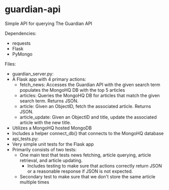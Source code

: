 guardian-api
============

Simple API for querying The Guardian API

Dependencies:
 * requests
 * Flask
 * PyMongo
 
Files:
 * guardian_server.py:
  * A Flask app with 4 primary actions:
    * fetch_news: Accesses the Guardian API with the given search term populates the MongoHQ DB with the top 5 articles
    * articles: Queries the MongoHQ DB for articles that match the given search term. Returns JSON.
    * article: Given an ObjectID, fetch the associated article. Returns JSON.
    * article_update: Given an ObjectID and title, update the associated article with the new title.
  * Utilizes a MongoHQ hosted MongoDB
  * Includes a helper connect_db() that connects to the MongoHQ database
 * api_tests.py:
  * Very simple unit tests for the Flask app
  * Primarily consists of two tests:
    * One main test that tests news fetching, article querying, article retrieval, and article updating.
      * Includes testing to make sure that actions correctly return JSON or a reasonable response if JSON is not expected.
    * Secondary test to make sure that we don't store the same article multiple times
